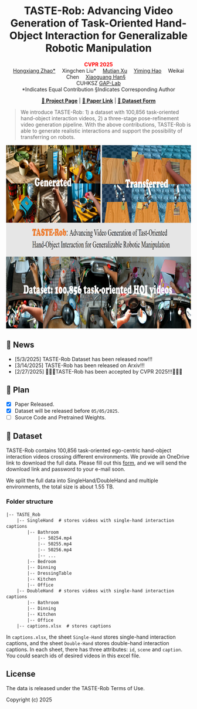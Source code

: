 <h1 align="center"><strong>TASTE-Rob: Advancing Video Generation of Task-Oriented Hand-Object Interaction for Generalizable Robotic Manipulation
</strong></h1>
<p align="center">
      <strong><span style="color: red;">CVPR 2025</span></strong>
    <br>
    <a href='https://hong-xiang-cv.github.io/' target='_blank'>Hongxiang Zhao*</a>&emsp;
    Xingchen Liu*</a>&emsp;
    <a href='https://mutianxu.github.io/' target='_blank'>Mutian Xu</a>&emsp;
    <a href='https://scholar.google.com/citations?user=mlu1Oo4AAAAJ&hl=en' target='_blank'>Yiming Hao</a>&emsp;
    Weikai Chen</a>&emsp;
    <a href='https://gaplab.cuhk.edu.cn/' target='_blank'>Xiaoguang Han§</a>&emsp;
    <br>
    CUHKSZ <a href='https://gaplab.cuhk.edu.cn/' target='_blank'>GAP-Lab</a>   
    <br>
    *Indicates Equal Contribution §Indicates Corresponding Author
    <br>
  </p>

<p align="center">
  <a href="https://taste-rob.github.io/"><b>📖 Project Page</b></a> |
  <a href="https://arxiv.org/abs/2503.11423"><b>📄 Paper Link</b></a> |
  <a href="https://docs.google.com/forms/d/e/1FAIpQLSdOlNnW3t_7TGC2FMDMcIb7jnhRjfynq6xLoz5rJk_i-fl5zQ/viewform?usp=sf_link"><b>🎥 Dataset Form</b></a>
</p>

</div>

> We introduce TASTE-Rob: 1) a dataset with 100,856 task-oriented hand-object interaction videos, 2) a three-stage pose-refinement video generation pipeline. With the above contributions, TASTE-Rob is able to generate realistic interactions and support the possibility of transferring on robots.

<div align="center">
    <img src="assets/teaser.png" height=500>
</div>

## 📣 News
- [5/3/2025] TASTE-Rob Dataset has been released now!!!
- [3/14/2025] TASTE-Rob has been released on Arxiv!!!
- [2/27/2025] 🎉🎉🎉TASTE-Rob has been accepted by CVPR 2025!!!🎉🎉🎉

## 🚩 Plan
- [x] Paper Released.
- [x] Dataset will be released before ``05/05/2025``.
- [ ] Source Code and Pretrained Weights.

## 🎥 Dataset
TASTE-Rob contains 100,856 task-oriented ego-centric hand-object interaction videos crossing different environments. We provide an OneDrive link to download the full data. Please fill out this [form](https://docs.google.com/forms/d/e/1FAIpQLSdOlNnW3t_7TGC2FMDMcIb7jnhRjfynq6xLoz5rJk_i-fl5zQ/viewform?usp=sf_link), and we will send the download link and password to your e-mail soon.

We split the full data into SingleHand/DoubleHand and multiple environments, the total size is about 1.55 TB.

### Folder structure
```
|-- TASTE_Rob
    |-- SingleHand  # stores videos with single-hand interaction captions
        |-- Bathroom
            |-- 50254.mp4
            |-- 50255.mp4
            |-- 50256.mp4
            |-- ...
        |-- Bedroom
        |-- Dinning
        |-- DressingTable
        |-- Kitchen
        |-- Office
    |-- DoubleHand  # stores videos with single-hand interaction captions
        |-- Bathroom
        |-- Dinning
        |-- Kitchen
        |-- Office
    |-- captions.xlsx  # stores captions
```

In ```captions.xlsx```, the sheet ```Single-Hand``` stores single-hand interaction captions, and the sheet ```Double-Hand``` stores double-hand interaction captions. In each sheet, there has three attributes: ```id```, ```scene``` and ```caption```. You could search ids of desired videos in this excel file.

## License

The data is released under the TASTE-Rob Terms of Use.

Copyright (c) 2025
